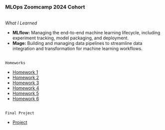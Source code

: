 ### MLOps Zoomcamp 2024 Cohort

<br>*What I Learned*
- **MLflow:** Managing the end-to-end machine learning lifecycle, including experiment tracking, model packaging, and deployment.
- **Mage:** Building and managing data pipelines to streamline data integration and transformation for machine learning workflows.

<br>`Homeworks`
* [Homework 1](https://github.com/nrx33/MLOps-Course/blob/main/module_1/homework_1.ipynb)<br>
* [Homework 2](https://github.com/nrx33/MLOps-Course/blob/main/module_2/homework/homework_2.ipynb)<br>
* [Homework 3](https://github.com/nrx33/MLOps-Course/blob/main/module_3/nazmul_homework_3.ipynb)<br>
* [Homework 4](https://github.com/nrx33/MLOps-Course/blob/main/module_4/homework/nazmul_homework_4.ipynb)<br>
* [Homework 5](https://github.com/nrx33/MLOps-Course/blob/main/module_5/homework/nazmul_homework_5.ipynb)<br>
* [Homework 6](https://github.com/nrx33/MLOps-Course/blob/main/module_6/homework/nazmul_homework_6.ipynb)

<br>`Final Project`
* [Project](https://github.com/)<br>
